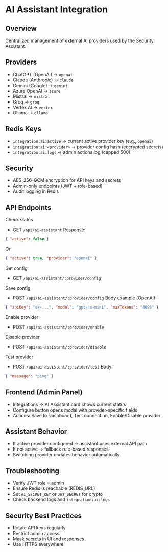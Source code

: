 # AI Assistant Integration

## Overview
Centralized management of external AI providers used by the Security Assistant.

## Providers
- ChatGPT (OpenAI) → `openai`
- Claude (Anthropic) → `claude`
- Gemini (Google) → `gemini`
- Azure OpenAI → `azure`
- Mistral → `mistral`
- Groq → `groq`
- Vertex AI → `vertex`
- Ollama → `ollama`

## Redis Keys
- `integration:ai:active` → current active provider key (e.g., `openai`)
- `integration:ai:<provider>` → provider config hash (encrypted secrets)
- `integration:ai:logs` → admin actions log (capped 500)

## Security
- AES-256-GCM encryption for API keys and secrets
- Admin-only endpoints (JWT + role-based)
- Audit logging in Redis

## API Endpoints

Check status
- GET `/api/ai-assistant`
Response:
```json
{ "active": false }
```
Or
```json
{ "active": true, "provider": "openai" }
```

Get config
- GET `/api/ai-assistant/:provider/config`

Save config
- POST `/api/ai-assistant/:provider/config`
Body example (OpenAI):
```json
{ "apiKey": "sk-...", "model": "gpt-4o-mini", "maxTokens": "4096" }
```

Enable provider
- POST `/api/ai-assistant/:provider/enable`

Disable provider
- POST `/api/ai-assistant/:provider/disable`

Test provider
- POST `/api/ai-assistant/:provider/test`
Body:
```json
{ "message": "ping" }
```

## Frontend (Admin Panel)
- Integrations → AI Assistant card shows current status
- Configure button opens modal with provider-specific fields
- Actions: Save to Dashboard, Test connection, Enable/Disable provider

## Assistant Behavior
- If active provider configured → assistant uses external API path
- If not active → fallback rule-based responses
- Switching provider updates behavior automatically

## Troubleshooting
- Verify JWT role = admin
- Ensure Redis is reachable (REDIS_URL)
- Set `AI_SECRET_KEY` or `JWT_SECRET` for crypto
- Check backend logs and `integration:ai:logs`

## Security Best Practices
- Rotate API keys regularly
- Restrict admin access
- Mask secrets in UI and responses
- Use HTTPS everywhere


